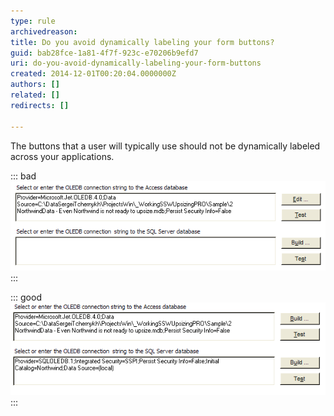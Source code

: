 ```yaml
---
type: rule
archivedreason: 
title: Do you avoid dynamically labeling your form buttons?
guid: bab28fce-1a81-4f7f-923c-e70206b9efd7
uri: do-you-avoid-dynamically-labeling-your-form-buttons
created: 2014-12-01T00:20:04.0000000Z
authors: []
related: []
redirects: []

---
```


The buttons that a user will typically use should not be dynamically labeled across your applications.

<!--endintro-->

::: bad  
![Figure: Bad Example - Buttons are dynamically labeled "Build ..." and "Edit ..." depending on text in the text box](../../assets/DynamicallyLabelingButtonBad.gif)  
:::  

::: good  
![Figure: Good Example - Buttons are not dynamically labelled](../../assets/DynamicallyLabelingButtonGood.gif)  
:::
